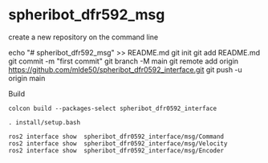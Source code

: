 # spheribot_dfr592_msg

create a new repository on the command line

echo "# spheribot_dfr592_msg" >> README.md
git init
git add README.md
git commit -m "first commit"
git branch -M main
git remote add origin https://github.com/mlde50/spheribot_dfr0592_interface.git
git push -u origin main


Build 
```
colcon build --packages-select spheribot_dfr0592_interface
```

```
. install/setup.bash
```

```
ros2 interface show  spheribot_dfr0592_interface/msg/Command
ros2 interface show  spheribot_dfr0592_interface/msg/Velocity
ros2 interface show  spheribot_dfr0592_interface/msg/Encoder